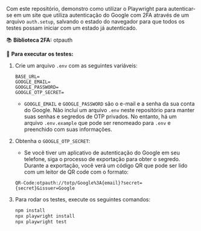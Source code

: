 Com este repositório, demonstro como utilizar o Playwright para autenticar-se em um site que utiliza autenticação do Google com 2FA através de um arquivo `auth.setup`, salvando o estado do navegador para que todos os testes possam iniciar com um estado já autenticado.

📚 **Biblioteca 2FA:** otpauth

🔧 **Para executar os testes:**

1. Crie um arquivo `.env` com as seguintes variáveis:

    ```plaintext
    BASE_URL=
    GOOGLE_EMAIL=
    GOOGLE_PASSWORD=
    GOOGLE_OTP_SECRET=
    ```

    - `GOOGLE_EMAIL` e `GOOGLE_PASSWORD` são o e-mail e a senha da sua conta do Google. Não incluí um arquivo `.env` neste repositório para manter suas senhas e segredos de OTP privados. No entanto, há um arquivo `.env.example` que pode ser renomeado para `.env` e preenchido com suas informações.

2. Obtenha o `GOOGLE_OTP_SECRET`:

    - Se você tiver um aplicativo de autenticação do Google em seu telefone, siga o processo de exportação para obter o segredo. Durante a exportação, você verá um código QR que pode ser lido com um leitor de QR code com o formato:

    ```plaintext
    QR-Code:otpauth://totp/Google%3A{email}?secret={secret}&issuer=Google
    ```

3. Para rodar os testes, execute os seguintes comandos:

    ```bash
    npm install
    npx playwright install
    npx playwright test
    ```
